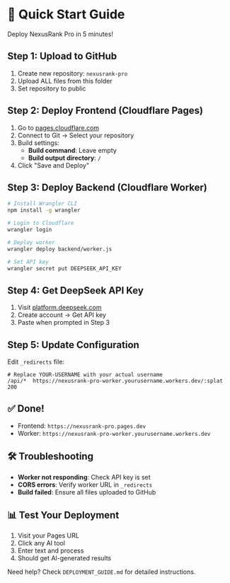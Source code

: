 # 🚀 Quick Start Guide

Deploy NexusRank Pro in 5 minutes!

## Step 1: Upload to GitHub
1. Create new repository: `nexusrank-pro`
2. Upload ALL files from this folder
3. Set repository to public

## Step 2: Deploy Frontend (Cloudflare Pages)
1. Go to [pages.cloudflare.com](https://pages.cloudflare.com)
2. Connect to Git → Select your repository
3. Build settings:
   - **Build command**: Leave empty
   - **Build output directory**: `/`
4. Click "Save and Deploy"

## Step 3: Deploy Backend (Cloudflare Worker)
```bash
# Install Wrangler CLI
npm install -g wrangler

# Login to Cloudflare
wrangler login

# Deploy worker
wrangler deploy backend/worker.js

# Set API key
wrangler secret put DEEPSEEK_API_KEY
```

## Step 4: Get DeepSeek API Key
1. Visit [platform.deepseek.com](https://platform.deepseek.com)
2. Create account → Get API key
3. Paste when prompted in Step 3

## Step 5: Update Configuration
Edit `_redirects` file:
```
# Replace YOUR-USERNAME with your actual username
/api/*  https://nexusrank-pro-worker.yourusername.workers.dev/:splat  200
```

## ✅ Done!
- Frontend: `https://nexusrank-pro.pages.dev`
- Worker: `https://nexusrank-pro-worker.yourusername.workers.dev`

## 🛠️ Troubleshooting
- **Worker not responding**: Check API key is set
- **CORS errors**: Verify worker URL in `_redirects`
- **Build failed**: Ensure all files uploaded to GitHub

## 📊 Test Your Deployment
1. Visit your Pages URL
2. Click any AI tool
3. Enter text and process
4. Should get AI-generated results

Need help? Check `DEPLOYMENT_GUIDE.md` for detailed instructions.